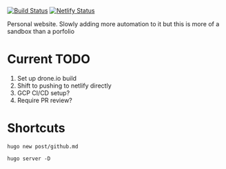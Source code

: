 [![Build Status](https://cloud.drone.io/api/badges/Chad-Ballay/website-sandbox/status.svg)](https://cloud.drone.io/Chad-Ballay/website-sandbox)
[![Netlify Status](https://api.netlify.com/api/v1/badges/a248f80b-89d3-48b7-854d-f954740a1148/deploy-status)](https://app.netlify.com/sites/quizzical-colden-1f3560/deploys)

Personal website.  Slowly adding more automation to it but this is more of a sandbox than a porfolio

# Current TODO
1. Set up drone.io build
2. Shift to pushing to netlify directly
3. GCP CI/CD setup?
4. Require PR review?


# Shortcuts
`hugo new post/github.md`

`hugo server -D`

